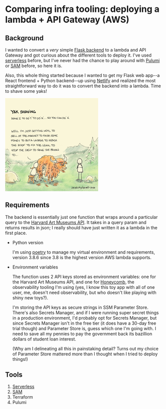 # Comparing infra tooling: deploying a lambda + API Gateway (AWS)

## Background
I wanted to convert a _very_ simple [Flask backend](https://github.com/isabeldepapel/color-fogg/api) to a lambda and API Gateway and got curious about the different tools to deploy it. I've used [serverless](https://serverless.com) before, but I've never had the chance to play around with [Pulumi](https://pulumi.com) or [SAM](https://github.com/aws/aws-sam-cli) before, so here it is.

Also, this whole thing started because I wanted to get my Flask web app--a React frontend + Python backend--up using [Netlify](https://netlify.com) and realized the most straightforward way to do it was to convert the backend into a lambda. Time to shave some yaks!

<a href="https://sketchplanations.com/yak-shaving"><img src="./sketchplanations-yakshaving.png" alt="Drawing of someone shaving a yak with explanation text: 'Yak Shaving Doing Z to do Y to do X...So You can do A'" width=300></a>

## Requirements
The backend is essentially just one function that wraps around a particular query to the [Harvard Art Museums API](https://github.com/harvardartmuseums/api-docs). It takes in a query param and returns results in json; I really should have just written it as a lambda in the first place.

* Python version

  I'm using [poetry](https://python-poetry.org) to manage my virtual environment and requirements, version 3.8.6 since 3.8 is the highest version AWS lambda supports.
* Environment variables

  The function uses 2 API keys stored as environment variables: one for the Harvard Art Museums API, and one for [Honeycomb](https://honeycomb.io), the observability tooling I'm using (yes, I know this toy app with all of one user, me, doesn't need observability, but who doesn't like playing with shiny new toys?).

  I'm storing the API keys as secure strings in SSM Parameter Store. There's also Secrets Manager, and if I were running super secret things in a production environment, I'd probably opt for Secrets Manager, but since Secrets Manager isn't in the free tier (it does have a 30-day free trial though) and Parameter Store is, guess which one I'm going with. I need to save all my pennies to pay the government back its bazillion dollars of student loan interest.

  (Why am I delineating all this in painstaking detail? Turns out my choice of Parameter Store mattered more than I thought when I tried to deploy things!)


## Tools
1. [Serverless](./serverless/)
1. [SAM](./sam/)
1. Terraform
1. Pulumi
